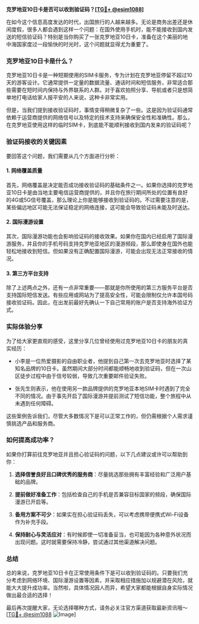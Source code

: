 **克罗地亚10日卡是否可以收到验证码？[[TG💪+ @esim1088](https://t.me/s/esim1088)]**

在如今这个信息高度发达的时代，出国旅行的人越来越多。无论是商务出差还是休闲度假，很多人都会遇到这样一个问题：在国外使用手机时，能不能接收到国内发送的短信验证码？特别是当你购买了一张克罗地亚10日卡，准备在这个美丽的地中海国家度过一段愉快的时光时，这个问题就显得尤为重要了。

### 克罗地亚10日卡是什么？

克罗地亚10日卡是一种短期使用的SIM卡服务，专为计划在克罗地亚停留不超过10天的游客设计。它通常提供一定量的数据流量、通话时间和短信服务，非常适合那些需要在短时间内保持与外界联系的人群。对于喜欢拍照分享、导航或者只是想简单地打电话给家人报平安的人来说，这种卡非常实用。

但是，当我们提到接收验证码时，事情变得稍微复杂了一些。这是因为验证码通常依赖于运营商提供的网络信号以及特定的技术支持来确保安全性和准确性。那么，在克罗地亚使用这样的临时SIM卡，到底能不能顺利接收到国内发来的验证码呢？

### 验证码接收的关键因素

要回答这个问题，我们需要从几个方面进行分析：

#### 1. 网络覆盖质量
首先，网络覆盖是决定能否成功接收验证码的基础条件之一。如果你选择的克罗地亚10日卡是由当地主要电信运营商提供的，并且你在旅行期间所处的位置有良好的4G或5G信号覆盖，那么理论上你是能够接收到验证码的。不过需要注意的是，某些偏远地区可能无法保证稳定的网络连接，这可能会导致验证码未能及时送达。

#### 2. 国际漫游设置
其次，国际漫游功能也会影响验证码的接收效果。如果你在国内已经启用了国际漫游服务，并且你的手机号码支持克罗地亚地区的漫游频段，那么即使身在国外也能轻松地接收到短信。但如果没有正确配置国际漫游，可能会出现无法正常接收的情况。

#### 3. 第三方平台支持
除了上述两点之外，还有一点非常重要——那就是你所使用的第三方服务平台是否支持国际短信发送。有些应用或网站为了提高安全性，可能会限制仅允许本国号码接收验证码。因此，在出发前最好先确认一下自己常用的账户是否支持海外验证方式。

### 实际体验分享

为了给大家更直观的感受，这里分享几位曾经使用过克罗地亚10日卡的朋友的真实经历：

- 小李是一位热爱摄影的自由职业者，他提到自己第一次去克罗地亚时选择了某知名品牌的10日卡。虽然期间大部分时间都能顺畅地收到验证码，但在一次山区徒步过程中由于信号较弱，导致几次重要邮件验证失败。
  
- 张先生则表示，他在使用另一款品牌提供的克罗地亚本地SIM卡时遇到了完全不同的情况。由于事先开启了国际漫游并提前测试了短信功能，整个旅程中从未遇到任何障碍。

这些案例告诉我们，尽管大多数情况下是可以正常工作的，但仍需根据个人需求谨慎挑选产品和服务商。

### 如何提高成功率？

如果你打算前往克罗地亚并且担心验证码的问题，以下几点建议或许可以帮助到你：

1. **选择信誉良好且口碑优秀的服务商**：尽量挑选那些拥有丰富经验和广泛用户基础的品牌。
   
2. **提前做好准备工作**：包括检查自己的手机是否兼容目标国家的频段，确保国际漫游已开启等。

3. **备用方案不可少**：如果实在担心验证码丢失，可以考虑携带便携式Wi-Fi设备作为补充手段。

4. **保持耐心与灵活应对**：有时候即使一切准备妥当，也可能因为各种意外状况而出现问题。这时就需要保持冷静，尝试通过其他渠道解决问题。

### 总结

总的来说，克罗地亚10日卡在正常使用条件下是可以收到验证码的。只要我们充分考虑到网络环境、国际漫游设置等因素，并采取相应措施加以规避潜在风险，就能大大提升成功率。当然啦，具体情况因人而异，希望大家都能根据自身实际情况做出最合适的选择！

最后再次提醒大家，无论选择哪种方式，请务必关注官方渠道获取最新资讯哦～ [[TG💪+ @esim1088](https://t.me/s/esim1088) ![Image](https://i.postimg.cc/4NQfJmqS/Snipaste-2025-05-13-00-14-12.png)]